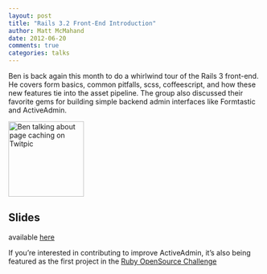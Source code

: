 ```yaml
---
layout: post
title: "Rails 3.2 Front-End Introduction"
author: Matt McMahand
date: 2012-06-20
comments: true
categories: talks
---
```


Ben is back again this month to do a whirlwind tour of the Rails 3 front-end. He covers form basics, common pitfalls, scss, coffeescript, and how these new features tie into the asset pipeline. The group also discussed their favorite gems for building simple backend admin interfaces like Formtastic and ActiveAdmin.

<a href="http://twitpic.com/a1wnbk" title="Ben talking about page caching on Twitpic"><img src="http://twitpic.com/show/thumb/a1wnbk.jpg" width="150" height="150" alt="Ben talking about page caching on Twitpic"></a>

## Slides ##

available [here](http://ben.vandgrift.com/talks/rails-front.pdf)

If you’re interested in contributing to improve ActiveAdmin, it’s also being featured as the first project in the [Ruby OpenSource Challenge](http://rubyosc.com/)
